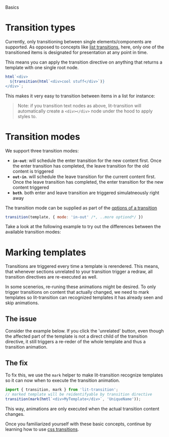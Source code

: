 Basics

# Transition types

Currently, only transitioning between single elements/components are supported.
As opposed to concepts like [list transitions](https://vuejs.org/v2/guide/transitions.html#List-Transitions), here, only one of the transitioned items is designated for
presentation at any point in time.

This means you can apply the transition directive on anything that returns a
template with one single root node.

```javascript
html`<div>
  ${transition(html`<div>cool stuff</div>`)}
</div>`;
```

This makes it very easy to transition between items in a list for instance:

<script>
import { LitElement, html } from 'lit-element';
import { transition, slide } from 'lit-transition';

// list of renderable templates
const items = [
  'Another', html`<i>one</i>`, 'bites', 'the', html`<b>dust</b>`,
  'Hey,', 'I\'m', 'gonna', 'get', 'you', 'too'
];

export class Comp extends LitElement {
  // this.i is used to cycle through items
  static get properties() { return { i: Number } }

  // helper to set up periodic updates to this.i
  connectedCallback() {
    super.connectedCallback();
    // toggle every second
    this.interval = setInterval(() => this.i = ((this.i||0)+1)%items.length, 1200);
  }
  // cleans up on unmount
  disconnectedCallback(){
    super.disconnectedCallback();
    clearInterval(this.interval);
  }

  render() {
    // cycle through items
    return transition(
      items.map(item => html`<b>${item}</b>`)[this.i],
      slide({x:'300px'})
    )
  } 
}
</script>

> Note: if you transition text nodes as above,
> lit-transition will automatically create a `<div></div>` node 
> under the hood to apply styles to.

# Transition modes

We support three transition modes:

* __`in-out`__:
  will schedule the enter transition for the new content first.
  Once the enter transition has completed,
  the leave transition for the old content is triggered
* __`out-in`__.
  will schedule the leave transition for the current content first.
  Once the leave transition has completed,
  the enter transition for the new content triggered
* __`both`__.
  both enter and leave transition are triggered simulatneously right away

The transition mode can be supplied as part of the [options of a transition](/css-transitions#sec-1)

```javascript
transition(template, { mode: 'in-out' /*, ..more optiond*/ })
```

Take a look at the following example to try out the differences
between the available transition modes:
<script>
import { LitElement, html } from 'lit-element';
import { transition, slide } from 'lit-transition';

export class Comp extends LitElement {
  static get properties() {
    return { 
      a: Boolean, // to toggle content
      mode: String // for transition mode
    }
  }

  // sets mode and swaps transitioned content
  exec(mode) {
    this.mode = mode;
    this.a = !this.a;
  }

  render() {
    // animates with different modes
    return html`click to transition
    <button @click=${() => this.exec('in-out')}>in-out</button>
    <button @click=${() => this.exec('out-in')}>out-in</button>
    <button @click=${() => this.exec('both')}>both</button>
    ${transition(this.a
      ? html`<div>A ${this.mode}</div>`
      : html`<div>B ${this.mode}</div>`,
      slide({x:'-200px',y:'200px', mode: this.mode})
    )}`;
  } 
}
</script>

# Marking templates

Transitions are triggered every time a template is rerendered.
This means, that whenever sections unrelated to your transition
trigger a redraw, all transition directives are re-executed as well.

In some scenerios, re-runing these animations might be desired.
To only trigger transitions on content that actually changed,
we need to mark templates so lit-transition can recognized templates
it has already seen and skip animations.

## The issue
Consider the example below.
If you click the 'unrelated' button,
even though the affected part of the template
is not a direct child of the transition directive,
it still triggers a re-reder of the whole template
and thus a transition animation.

<script>
import { LitElement, html, css } from 'lit-element';
import { transition, slide } from 'lit-transition';

export class Comp extends LitElement {
  static get styles() { return css`
    .two {
      background: red;
    }`;
  }
  static get properties() {
    return { 
      a: Boolean, // to toggle content
      u: Boolean // effects unrelated content
    }
  }

  get unrelated() {
    return this.u ? 'A' : 'B';
  }

  render() {
    // changing this.u and in turn this.unrelated
    // will re-trigger the transition
    return html`
    <button @click=${() => this.a = !this.a}>change transitioned content</button>
    <button @click=${() => this.u = !this.u}>change unrelated content (should not transition)</button>
    <div>${transition(this.a
        ? html`<div>${this.unrelated}</div>`
        : html`<div class="two">TWO ${this.unrelated}</div>`
    , slide)}</div>`;
  } 
}
</script>

## The fix
To fix this, we use the `mark` helper to make
lit-transition recognize templates so it can now
when to execute the transition animation.

```javascript
import { transition, mark } from 'lit-transition';
// marked template will be reidentifyable by transition directive
transition(mark(hmtl`<div>MyTemplate</div>`, 'UniqueName'));
```

This way, animations are only executed when the
actual transition content changes.

<script>
import { LitElement, html, css } from 'lit-element';
import { transition, mark, slide } from 'lit-transition';

export class Comp extends LitElement {
  static get styles() { return css`
    .two {
      background: red;
    }`;
  }
  static get properties() {
    return { 
      a: Boolean, // to toggle content
      u: Boolean // effects unrelated content
    }
  }

  get unrelated() {
    return this.u ? 'A' : 'B';
  }

  render() {
    // transition wil only be triggered of the marked content
    // changes
    return html`
    <button @click=${() => this.a = !this.a}>change transitioned content</button>
    <button @click=${() => this.u = !this.u}>change unrelated content (should not transition)</button>
    <div>${transition(
      this.a ? mark(html`<div>ONE ${this.unrelated}</div>`,'one') :
        mark(html`<div class="two">TWO ${this.unrelated}</div>`,'two')
    , slide)}</div>`;
  } 
}
</script>

Once you familiarized yourself with these basic concepts,
continue by learning how to use [css transitions](/css-transitions).
